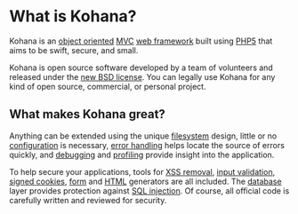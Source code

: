 # What is Kohana?

Kohana is an [object oriented](http://wikipedia.org/wiki/Object-Oriented_Programming) [MVC](http://wikipedia.org/wiki/Model–View–Controller "Model View Controller") [web framework](http://wikipedia.org/wiki/Web_Framework) built using [PHP5](http://php.net/manual/intro-whatis "PHP Hypertext Preprocessor") that aims to be swift, secure, and small.

Kohana is open source software developed by a team of volunteers and released under the [new BSD license](http://kohanaphp.com/license). You can legally use Kohana for any kind of open source, commercial, or personal project.

## What makes Kohana great?

Anything can be extended using the unique [filesystem](general.filesystem) design, little or no [configuration](general.configuration) is necessary, [error handling](debugging.errors) helps locate the source of errors quickly, and [debugging](debugging.overview) and [profiling](debugging.profiling) provide insight into the application.

To help secure your applications, tools for [XSS removal](security.xss), [input validation](security.validation), [signed cookies](security.cookies), [form](security.forms) and [HTML](security.html) generators are all included. The [database](security.database) layer provides protection against [SQL injection](http://wikipedia.org/wiki/SQL_Injection). Of course, all official code is carefully written and reviewed for security.

